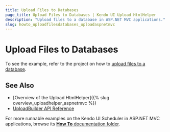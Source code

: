 ```yaml
---
title: Upload Files to Databases
page_title: Upload Files to Databases | Kendo UI Upload HtmlHelper
description: "Upload files to a database in ASP.NET MVC applications."
slug: howto_uploadfilesdatabases_uploadaspnetmvc
---
```


# Upload Files to Databases

To see the example, refer to the project on how to [upload files to a database](http://www.telerik.com/support/code-library/uploading-files-to-a-database-a709c50f6296).

## See Also

* [Overview of the Upload HtmlHelper]({% slug overview_uploadhelper_aspnetmvc %})
* [UploadBuilder API Reference](/api/Kendo.Mvc.UI.Fluent/UploadBuilder)

For more runnable examples on the Kendo UI Scheduler in ASP.NET MVC applications, browse its [**How To** documentation folder](/helpers/upload/how-to/).
